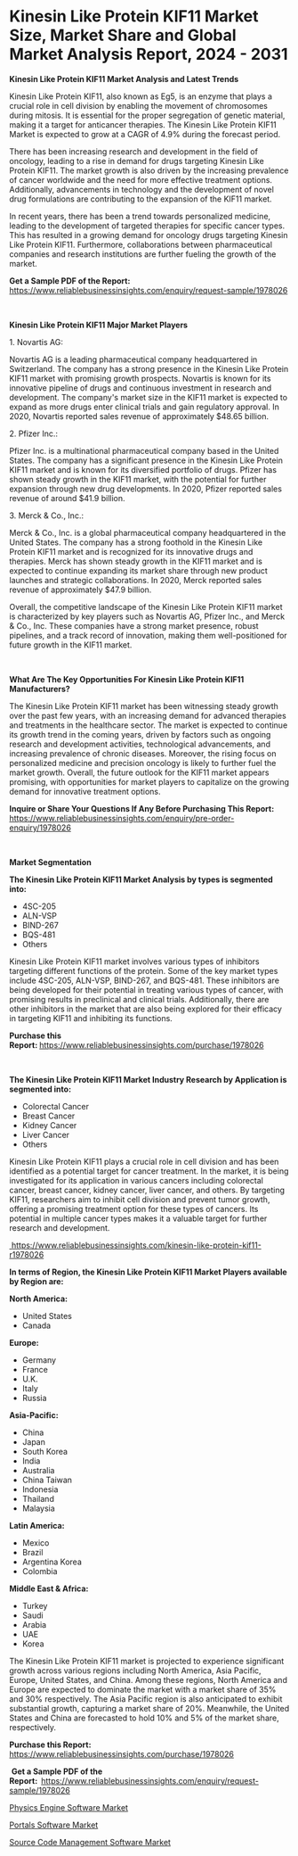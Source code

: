 <p><h1>Kinesin Like Protein KIF11 Market Size, Market Share and Global Market Analysis Report, 2024 - 2031</h1></p><p><strong>Kinesin Like Protein KIF11 Market Analysis and Latest Trends</strong></p>
<p><p>Kinesin Like Protein KIF11, also known as Eg5, is an enzyme that plays a crucial role in cell division by enabling the movement of chromosomes during mitosis. It is essential for the proper segregation of genetic material, making it a target for anticancer therapies. The Kinesin Like Protein KIF11 Market is expected to grow at a CAGR of 4.9% during the forecast period. </p><p>There has been increasing research and development in the field of oncology, leading to a rise in demand for drugs targeting Kinesin Like Protein KIF11. The market growth is also driven by the increasing prevalence of cancer worldwide and the need for more effective treatment options. Additionally, advancements in technology and the development of novel drug formulations are contributing to the expansion of the KIF11 market.</p><p>In recent years, there has been a trend towards personalized medicine, leading to the development of targeted therapies for specific cancer types. This has resulted in a growing demand for oncology drugs targeting Kinesin Like Protein KIF11. Furthermore, collaborations between pharmaceutical companies and research institutions are further fueling the growth of the market.</p></p>
<p><strong>Get a Sample PDF of the Report:&nbsp;</strong> <a href="https://www.reliablebusinessinsights.com/enquiry/request-sample/1978026">https://www.reliablebusinessinsights.com/enquiry/request-sample/1978026</a></p>
<p>&nbsp;</p>
<p><strong>Kinesin Like Protein KIF11 Major Market Players</strong></p>
<p><p>1. Novartis AG:</p><p>Novartis AG is a leading pharmaceutical company headquartered in Switzerland. The company has a strong presence in the Kinesin Like Protein KIF11 market with promising growth prospects. Novartis is known for its innovative pipeline of drugs and continuous investment in research and development. The company's market size in the KIF11 market is expected to expand as more drugs enter clinical trials and gain regulatory approval. In 2020, Novartis reported sales revenue of approximately $48.65 billion.</p><p>2. Pfizer Inc.:</p><p>Pfizer Inc. is a multinational pharmaceutical company based in the United States. The company has a significant presence in the Kinesin Like Protein KIF11 market and is known for its diversified portfolio of drugs. Pfizer has shown steady growth in the KIF11 market, with the potential for further expansion through new drug developments. In 2020, Pfizer reported sales revenue of around $41.9 billion.</p><p>3. Merck & Co., Inc.:</p><p>Merck & Co., Inc. is a global pharmaceutical company headquartered in the United States. The company has a strong foothold in the Kinesin Like Protein KIF11 market and is recognized for its innovative drugs and therapies. Merck has shown steady growth in the KIF11 market and is expected to continue expanding its market share through new product launches and strategic collaborations. In 2020, Merck reported sales revenue of approximately $47.9 billion.</p><p>Overall, the competitive landscape of the Kinesin Like Protein KIF11 market is characterized by key players such as Novartis AG, Pfizer Inc., and Merck & Co., Inc. These companies have a strong market presence, robust pipelines, and a track record of innovation, making them well-positioned for future growth in the KIF11 market.</p></p>
<p>&nbsp;</p>
<p><strong>What Are The Key Opportunities For Kinesin Like Protein KIF11 Manufacturers?</strong></p>
<p><p>The Kinesin Like Protein KIF11 market has been witnessing steady growth over the past few years, with an increasing demand for advanced therapies and treatments in the healthcare sector. The market is expected to continue its growth trend in the coming years, driven by factors such as ongoing research and development activities, technological advancements, and increasing prevalence of chronic diseases. Moreover, the rising focus on personalized medicine and precision oncology is likely to further fuel the market growth. Overall, the future outlook for the KIF11 market appears promising, with opportunities for market players to capitalize on the growing demand for innovative treatment options.</p></p>
<p><strong>Inquire or Share Your Questions If Any Before Purchasing This Report:</strong> <a href="https://www.reliablebusinessinsights.com/enquiry/pre-order-enquiry/1978026">https://www.reliablebusinessinsights.com/enquiry/pre-order-enquiry/1978026</a></p>
<p>&nbsp;</p>
<p><strong>Market Segmentation</strong></p>
<p><strong>The Kinesin Like Protein KIF11 Market Analysis by types is segmented into:</strong></p>
<p><ul><li>4SC-205</li><li>ALN-VSP</li><li>BIND-267</li><li>BQS-481</li><li>Others</li></ul></p>
<p><p>Kinesin Like Protein KIF11 market involves various types of inhibitors targeting different functions of the protein. Some of the key market types include 4SC-205, ALN-VSP, BIND-267, and BQS-481. These inhibitors are being developed for their potential in treating various types of cancer, with promising results in preclinical and clinical trials. Additionally, there are other inhibitors in the market that are also being explored for their efficacy in targeting KIF11 and inhibiting its functions.</p></p>
<p><strong>Purchase this Report:&nbsp;</strong><a href="https://www.reliablebusinessinsights.com/purchase/1978026">https://www.reliablebusinessinsights.com/purchase/1978026</a></p>
<p>&nbsp;</p>
<p><strong>The Kinesin Like Protein KIF11 Market Industry Research by Application is segmented into:</strong></p>
<p><ul><li>Colorectal Cancer</li><li>Breast Cancer</li><li>Kidney Cancer</li><li>Liver Cancer</li><li>Others</li></ul></p>
<p><p>Kinesin Like Protein KIF11 plays a crucial role in cell division and has been identified as a potential target for cancer treatment. In the market, it is being investigated for its application in various cancers including colorectal cancer, breast cancer, kidney cancer, liver cancer, and others. By targeting KIF11, researchers aim to inhibit cell division and prevent tumor growth, offering a promising treatment option for these types of cancers. Its potential in multiple cancer types makes it a valuable target for further research and development.</p></p>
<p><a href="https://www.reliablebusinessinsights.com/kinesin-like-protein-kif11-r1978026">&nbsp;https://www.reliablebusinessinsights.com/kinesin-like-protein-kif11-r1978026</a></p>
<p><strong>In terms of Region, the Kinesin Like Protein KIF11 Market Players available by Region are:</strong></p>
<p>
    <p> <strong> North America: </strong>
        <ul>
            <li>United States</li>
            <li>Canada</li>
        </ul>
        </p> 
    <p> <strong> Europe: </strong>
        <ul>
            <li>Germany</li>
            <li>France</li>
            <li>U.K.</li>
            <li>Italy</li>
            <li>Russia</li>
        </ul>
        </p> 
    <p> <strong> Asia-Pacific: </strong>
        <ul>
            <li>China</li>
            <li>Japan</li>
            <li>South Korea</li>
            <li>India</li>
            <li>Australia</li>
            <li>China Taiwan</li>
            <li>Indonesia</li>
            <li>Thailand</li>
            <li>Malaysia</li>
        </ul>
        </p> 
    <p> <strong> Latin America: </strong>
        <ul>
            <li>Mexico</li>
            <li>Brazil</li>
            <li>Argentina Korea</li>
            <li>Colombia</li>
        </ul>
        </p> 
    <p> <strong> Middle East & Africa: </strong>
        <ul>
            <li>Turkey</li>
            <li>Saudi</li>
            <li>Arabia</li>
            <li>UAE</li>
            <li>Korea</li>
        </ul>
    </p>
    </p>
<p><p>The Kinesin Like Protein KIF11 market is projected to experience significant growth across various regions including North America, Asia Pacific, Europe, United States, and China. Among these regions, North America and Europe are expected to dominate the market with a market share of 35% and 30% respectively. The Asia Pacific region is also anticipated to exhibit substantial growth, capturing a market share of 20%. Meanwhile, the United States and China are forecasted to hold 10% and 5% of the market share, respectively.</p></p>
<p><strong>Purchase this Report: </strong><a href="https://www.reliablebusinessinsights.com/purchase/1978026">https://www.reliablebusinessinsights.com/purchase/1978026</a></p>
<p>&nbsp;<strong>Get a Sample PDF of the Report:&nbsp;&nbsp;</strong><a href="https://www.reliablebusinessinsights.com/enquiry/request-sample/1978026">https://www.reliablebusinessinsights.com/enquiry/request-sample/1978026</a></p>
<p><strong></strong></p>
<p><p><a href="https://github.com/WillieWoodard/Market-Research-Report-List-5/blob/main/physics-engine-software-market.md">Physics Engine Software Market</a></p><p><a href="https://github.com/marloy8/Market-Research-Report-List-5/blob/main/portals-software-market.md">Portals Software Market</a></p><p><a href="https://github.com/jodemen/Market-Research-Report-List-3/blob/main/source-code-management-software-market.md">Source Code Management Software Market</a></p></p>